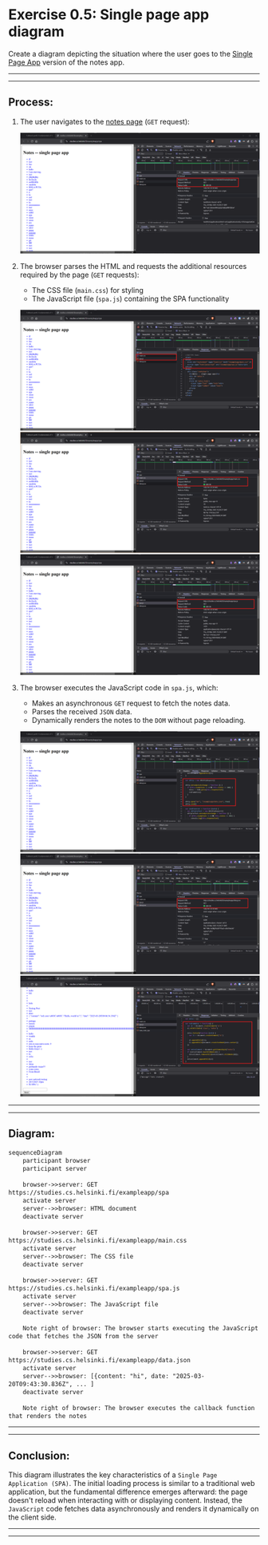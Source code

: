 # Exercise 0.5: Single page app diagram

Create a diagram depicting the situation where the user goes to the [Single Page App](https://studies.cs.helsinki.fi/exampleapp/spa) version of the notes app.

---
---

## Process:

1. The user navigates to the [notes page](https://studies.cs.helsinki.fi/exampleapp/spa) (`GET` request):

    ![image0](/.github/images/part0/05_00.png)


2. The browser parses the HTML and requests the additional resources required by the page (`GET` requests):
   - The CSS file (`main.css`) for styling
   - The JavaScript file (`spa.js`) containing the SPA functionality

    ![image1](/.github/images/part0/05_01.png)
    ![image2](/.github/images/part0/05_02.png)
    ![image3](/.github/images/part0/05_03.png)

3. The browser executes the JavaScript code in `spa.js`, which:
   - Makes an asynchronous `GET` request to fetch the notes data.
   - Parses the received `JSON` data.
   - Dynamically renders the notes to the `DOM` without page reloading.

    ![image4](/.github/images/part0/05_04.png)
    ![image5](/.github/images/part0/05_05.png)
    ![image6](/.github/images/part0/05_06.png)

---
---

## Diagram:

```mermaid
sequenceDiagram
    participant browser
    participant server

    browser->>server: GET https://studies.cs.helsinki.fi/exampleapp/spa
    activate server
    server-->>browser: HTML document
    deactivate server

    browser->>server: GET https://studies.cs.helsinki.fi/exampleapp/main.css
    activate server
    server-->>browser: The CSS file
    deactivate server

    browser->>server: GET https://studies.cs.helsinki.fi/exampleapp/spa.js
    activate server
    server-->>browser: The JavaScript file
    deactivate server

    Note right of browser: The browser starts executing the JavaScript code that fetches the JSON from the server

    browser->>server: GET https://studies.cs.helsinki.fi/exampleapp/data.json
    activate server
    server-->>browser: [{content: "hi", date: "2025-03-20T09:43:30.836Z", ... ]
    deactivate server

    Note right of browser: The browser executes the callback function that renders the notes

```

---
---

## Conclusion:

This diagram illustrates the key characteristics of a `Single Page Application (SPA)`. The initial loading process is similar to a traditional web application, but the fundamental difference emerges afterward: the page doesn't reload when interacting with or displaying content. Instead, the `JavaScript` code fetches data asynchronously and renders it dynamically on the client side.


---
---